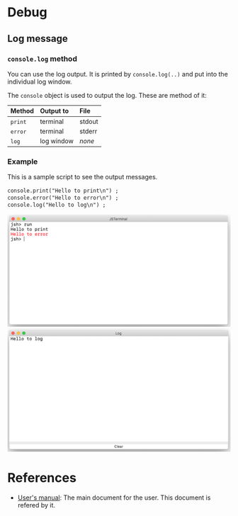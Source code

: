# Debug

## Log message
### `console.log` method
You can use the log output. It is printed by `console.log(..)`  and put into the individual log window.

The `console` object is used to output the log. These are method of it:

|Method         |Output to      |File           |
|:--            |:--            |:--            |
|`print`        |terminal       |stdout         |
|`error`        |terminal       |stderr         |
|`log`          |log window     |*none*         |

### Example
This is a sample script to see the output messages.
````
console.print("Hello to print\n") ;
console.error("Hello to error\n") ;
console.log("Hello to log\n") ;
````

![console.print](./Images/console-print.png)
![console.log](./Images/console-log.png)

# References
* [User's manual](https://github.com/steelwheels/JSTerminal/blob/master/Documents/UsersManual.md): The main document for the user. This document is refered by it.

